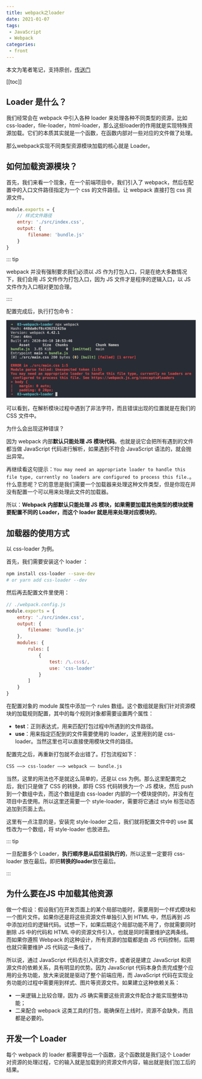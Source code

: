 ```yaml
---
title: webpack之loader
date: 2021-01-07
tags:
 - JavaScript
 - Webpack
categories:
 - front
---
```


本文为笔者笔记，支持原创，[传送门](https://kaiwu.lagou.com/course/courseInfo.htm?courseId=550#/detail/pc?id=5278)

[[toc]]

## Loader 是什么？

我们经常会在 webpack 中引入各种 loader 来处理各种不同类型的资源，比如css-loader，file-loader，html-loader，那么这些loader的作用就是实现特殊资源加载。它们的本质其实就是一个函数，在函数内部对一些对应的文件做了处理。

那么webpack实现不同类型资源模块加载的核心就是 Loader。

## 如何加载资源模块？

首先，我们来看一个现象，在一个前端项目中，我们引入了 webpack，然后在配置中的入口文件路径指定为一个 css 的文件路径。让 webpack 直接打包 css 资源文件。

```javascript
module.exports = {
    // 样式文件路径
    entry: './src/index.css',
    output: {
        filename: 'bundle.js'
    }
}
```

::: tip

webpack 并没有强制要求我们必须以 JS 作为打包入口，只是在绝大多数情况下，我们会用 JS 文件作为打包入口，因为 JS  文件才是程序的逻辑入口，以 JS 文件作为入口相对更加合理。

::::

配置完成后，执行打包命令：

![](../imgs/wepack_noloadercss.png)

可以看到，在解析模块过程中遇到了非法字符，而且错误出现的位置就是在我们的CSS 文件中。

为什么会出现这种错误？

因为 webpack 内部**默认只能处理 JS 模块代码**。也就是说它会把所有遇到的文件都当做 JavaScript 代码进行解析，如果遇到不符合 JavaScript 语法的，就会抛出异常。

再继续看这句提示：`You may need an appropriate loader to handle this file type, currently no loaders are configured to process this file.`。什么意思呢？它的意思是我们需要一个加载器来处理这种文件类型，但是你现在并没有配置一个可以用来处理此文件的加载器。

所以：**Webpack 内部默认只能处理 JS 模块，如果需要加载其他类型的模块就需要配置不同的 Loader，而这个 loader 就是用来处理对应模块的**。

## 加载器的使用方式

以 css-loader 为例。

首先，我们需要安装这个 loader ：

```sh
npm install css-loader --save-dev
# or yarn add css-loader --dev
```

然后再去配置文件里使用：

```javascript
// ./webpack.config.js
module.exports = {
    entry: './src/index.css',
    output: {
        filename: 'bundle.js'
    },
    modules: {
        rules: [
            {
                test: /\.css$/,
                use: 'css-loader'
            }
        ]
    }
}
```

在配置对象的 module 属性中添加一个 rules 数组。这个数组就是我们针对资源模块的加载规则配置，其中的每个规则对象都需要设置两个属性：

- **test**：正则表达式，用来匹配打包过程中所遇到的文件路径。
- **use**：用来指定匹配到的文件需要使用的 loader，这里用到的是 css-loader。当然这里也可以直接使用模块文件的路径。

配置完之后，再重新打包就不会出错了。打包流程如下：

```md
CSS ——> css-loader ——> webpack —— bundle.js
```

当然，这里的用法也不是就这么简单的，还是以 css 为例。那么这里配置完之后，我们只是做了 CSS 的转换，即将 CSS 代码转换为一个 JS 模块，然后 push 到一个数组中去，而这个数组是由 css-loader 内部的一个模块提供的，并没有在项目中去使用。所以这里还需要一个 style-loader，需要将它通过 style 标签动态追加到页面上去。

这里有一点注意的是，安装完 style-loader 之后，我们就将配置文件中的 use 属性改为一个数组，将 style-loader 也放进去。

::: tip

一旦配置多个 Loader，**执行顺序是从后往前执行的**，所以这里一定要将 css-loader 放在最后。即把**转换的loader**放在最后。

:::

## 为什么要在JS 中加载其他资源

做一个假设：假设我们在开发页面上的某个局部功能时，需要用到一个样式模块和一个图片文件。如果你还是将这些资源文件单独引入到 HTML 中，然后再到 JS 中添加对应的逻辑代码。试想一下，如果后期这个局部功能不用了，你就需要同时删除 JS 中的代码和 HTML 中的资源文件引入，也就是同时需要维护这两条线。而如果你遵照 Webpack 的这种设计，所有资源的加载都是由 JS 代码控制，后期也就只需要维护 JS 代码这一条线了。

所以说，通过 JavaScript 代码去引入资源文件，或者说是建立 JavaScript 和资源文件的依赖关系，具有明显的优势。因为 JavaScript 代码本身负责完成整个应用的业务功能，放大来说就是驱动了整个前端应用，而 JavaScript 代码在实现业务功能的过程中需要用到样式、图片等资源文件。如果建立这种依赖关系：

- 一来逻辑上比较合理，因为 JS 确实需要这些资源文件配合才能实现整体功能；
- 二来配合 webpack 这类工具的打包，能确保在上线时，资源不会缺失，而且都是必要的。

## 开发一个 Loader

每个 webpack 的 loader  都需要导出一个函数，这个函数就是我们这个 Loader 对资源的处理过程，它的输入就是加载到的资源文件内容，输出就是我们加工后的结果。